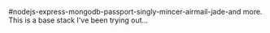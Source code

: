 #nodejs-express-mongodb-passport-singly-mincer-airmail-jade-and more.
This is a base stack I've been trying out...
